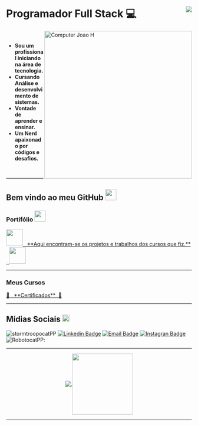 # Programador Full Stack 💻 <img src="https://komarev.com/ghpvc/?username=Joao-h-Etesves&color=blueviolet&label=Visualizações+do+perfil&style=flat-square" align="right"/>
<img src="https://raw.githubusercontent.com/MicaelliMedeiros/micaellimedeiros/master/image/computer-illustration.png" min-width="400px" max-width="400px" width="400px" align="right" alt="Computer Joao H">

</br>

*  __Sou um profissional iniciando na área de tecnologia.__
*  __Cursando Análise e desenvolvimento de sistemas.__
*  __Vontade de aprender e ensinar.__
*  __Um Nerd apaixonado por códigos e desafios.__
  </br>
  
  ---
  
## Bem vindo ao meu GitHub <img height="30px" src="https://user-images.githubusercontent.com/50364832/143615313-330ef73e-ee1c-4cfe-b71d-7462a00f16b4.gif" />
   
   
### Portifólio <img height="30px"  src="https://user-images.githubusercontent.com/50364832/143619165-74c703be-b3a3-4902-9563-07928511c2bc.gif" />
 


<div font-size="30px">
  <a  href= https://joao-h-esteves.github.io/JOAO-HTML/  >
   <img height= "45px" src="https://raw.githubusercontent.com/melihaksoy/HoldToLoadLayout/master/gifs/htl_4.gif"/> &nbsp **Aqui encontram-se os projetos e trabalhos dos cursos que fiz.** &nbsp <img height= "45px" src="https://raw.githubusercontent.com/melihaksoy/HoldToLoadLayout/master/gifs/htl_4.gif"/>
      </a>
 
</div>

---


### Meus Cursos
<p font-size="30px">
  <a  href= https://joao-h-esteves.github.io/Meu-GitHub---Ola-Mundo/>
    📄 &nbsp **Certificados** &nbsp📃
  </a>
</p>

---

<!-- ## 🔗 &nbsp;Links -->
<h2> Mídias Sociais <img height="20px" src="https://user-images.githubusercontent.com/50364832/143620129-a7cf3435-8c3d-45f1-89fc-a64836558c39.gif" /> </h2>


![stormtroopocatPP](https://user-images.githubusercontent.com/95099882/144245286-c994f15d-8a97-48b2-bd14-5b7a4d83f01d.png)
[![Linkedin Badge](https://img.shields.io/badge/LinkedIn-1C1C1C?style=for-the-badge&logo=linkedin&logoColor=8A2BE2)](https://www.linkedin.com/in/joao-henrique-g-esteves-iat-bi/)
[![Email Badge](https://img.shields.io/badge/Email-1C1C1C?style=for-the-badge&logo=gmail&logoColor=8A2BE2)](mailto:joaohesteves@msn.com)
[![Instagran Badge](https://img.shields.io/badge/-Instagram-1C1C1C?style=for-the-badge&logo=Instagram&logoColor=8A2BE2)](https://www.instagram.com/joaohesteves.ti/)
![RobotocatPP](https://user-images.githubusercontent.com/95099882/144250831-994077d6-050d-4643-9b5f-9b8d381ece95.png):

---
<p align="center">
  <a href="https://github.com/anuraghazra/github-readme-stats">
    <img
      align="center"
      src="https://github-readme-stats.vercel.app/api/top-langs/?username=joao-h-esteves&layout=compact"
    />
  </a>
  <a href="https://github.com/anuraghazra/github-readme-stats">
    <img
      align="center"
      height="165"
      src="https://github-readme-stats.vercel.app/api?username=joao-h-esteves&count_private=true&show_icons=true&custom_title=Github%20Status&hide=issues"
    />
  </a>
</p>

---
